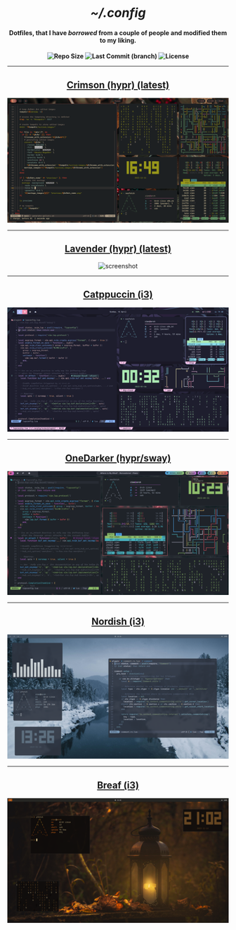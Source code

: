 <div align="center">
<h1><i>~/.config</i></h1>
<h4>Dotfiles, that I have <i>borrowed</i> from a couple of people and modified them to my liking.<h4>

<img alt="Repo Size" src="https://custom-icon-badges.demolab.com/github/repo-size/andrewzn69/catppuccin-i3?style=for-the-badge&logo=file-zip&color=f5c2e7&logoColor=e0def4&labelColor=191724" />
<img alt="Last Commit (branch)" src="https://custom-icon-badges.demolab.com/github/last-commit/andrewzn69/catppuccin-i3?style=for-the-badge&logo=history&color=96cdfb&logoColor=e0def4&labelColor=191724" />
<img alt="License" src="https://custom-icon-badges.demolab.com/github/license/andrewzn69/catppuccin-i3?style=for-the-badge&logo=law&color=abe9b3&logoColor=e0def4&labelColor=181724" />

---

<h2><a href="https://github.com/andrewzn69/dotfiles/tree/crimson-hypr">Crimson (hypr) (latest)</a></h2>
<p align=><img alt="screenshot" src="https://raw.githubusercontent.com/andrewzn69/dotfiles/assets/crimson-hypr/main.png"></p>

---

<h2><a href="https://github.com/andrewzn69/dotfiles/tree/lavender-hypr">Lavender (hypr) (latest)</a></h2>
<p align=><img alt="screenshot" src="https://raw.githubusercontent.com/andrewzn69/dotfiles/assets/lavender-hypr/main.png"></p>

---

<h2><a href="https://github.com/andrewzn69/dotfiles/tree/catppuccin-i3">Catppuccin (i3)</a></h2>
<p align=><img alt="screenshot" src="https://raw.githubusercontent.com/andrewzn69/dotfiles/assets/catppuccin-i3/main.png"></p>

---

<h2><a href="https://github.com/andrewzn69/dotfiles/tree/onedarker-hyprsway">OneDarker (hypr/sway)</a></h2>
<p align=><img alt="screenshot" src="https://raw.githubusercontent.com/andrewzn69/dotfiles/assets/onedarker-hyprsway/main.png"></p>

---

<h2><a href="https://github.com/andrewzn69/dotfiles/tree/nordish-i3">Nordish (i3)</a></h2>
<p align=><img alt="screenshot" src="https://raw.githubusercontent.com/andrewzn69/dotfiles/assets/nordish-i3/main.png"></p>

---

<h2><a href="https://github.com/andrewzn69/dotfiles/tree/breaf-i3">Breaf (i3)</a></h2>
<p align=><img alt="screenshot" src="https://raw.githubusercontent.com/andrewzn69/dotfiles/assets/breaf-i3/main.png"></p>
</div>

